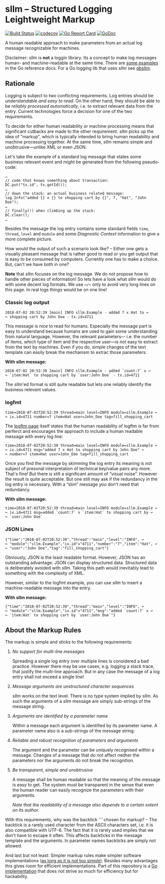 # sllm – Structured Logging Leightweight Markup
[![Build Status](https://travis-ci.org/fractalqb/sllm.svg)](https://travis-ci.org/fractalqb/sllm)
[![codecov](https://codecov.io/gh/fractalqb/sllm/branch/master/graph/badge.svg)](https://codecov.io/gh/fractalqb/sllm)
[![Go Report Card](https://goreportcard.com/badge/github.com/fractalqb/sllm)](https://goreportcard.com/report/github.com/fractalqb/sllm)
[![GoDoc](https://godoc.org/github.com/fractalqb/sllm?status.svg)](https://pkg.go.dev/git.fractalqb.de/fractalqb/sllm)

A human readable approach to make parameters from an actual log
message recognizable for machines.

Disclaimer: _sllm_ is **not** a loggin library. Its a concept to make
log messages human- and machine-readable at the same time. There are
[some
examples](https://godoc.org/github.com/fractalqb/sllm#pkg-examples) in
the Go reference docs. For a Go logging lib that uses _sllm_ see
[qbsllm](https://github.com/fractalqb/qbsllm).

## Rationale
Logging is subject to two conflicting requirements. Log entries should
be _understandable and easy to read_. On the other hand, they should
be able to be _reliably processed automatically_, i.e. to extract
relevant data from the entry. Current technologies force a decision
for one of the two requirements.

To decide for either human readability or machine processing means
that significant cutbacks are made to the other requirement. _sllm_
picks up the idea of "markup", which is typically intended to bring
human readability and machine processing together. At the same time,
_sllm_ remains simple and unobtrusive—unlike XML or even JSON.

Let's take the example of a standard log message that states some
business relevant event and might be generated from the following
pseudo-code:

```
…
// code that knows something about transaction:
DC.put("tx.id", tx.getId());
…
// down the stack: an actual business related message:
log.Info("added {} x {} to shopping cart by {}", 7, "Hat", "John Doe");
…
// finally(!) when climbing up the stack:
DC.clear();
…
```

Besides the message the log entry contains some standard fields
`time`, `thread`, `level` and `module` and some _Diagnostic Context_
information to give a more complete picture.

How would the output of such a scenario look like? – Either one gets
a visually pleasant message that is rather good to read or you get
output that is easy to be consumed by computers. Currently one has
to make a choice. But, can't we have both in one?

**Note** that _sllm_ focuses on the log message.  We do not propose how
to handle other pieces of information! So lets have a look what _sllm_
would do with some decent log formats. We use `↩/↪` only to avoid very
long lines on this page. In real logs things would be on one line!

### Classic log output

```
2018-07-02 20:52:39 [main] INFO sllm.Example - added 7 x Hat to ↩
↪ shopping cart by John Doe - tx.id=4711
```

This message is nice to read for humans. Especially the message part
is easy to understand because humans are used to gain some
understanding from natural language. However, the relevant parameters—
i.e. the number of items, which type of item and the respective
user—is not easy to extract from the text by machines. Even if you do,
simple changes of the text template can easily break the mechanism to
extrac those parameters.

**With sllm message:**
```
2018-07-02 20:52:39 [main] INFO sllm.Example - added `count:7` x ↩
↪ `item:Hat` to shopping cart by `user:John Doe` - tx.id=4711
```

The _sllm_'ed format is still quite readable but lets one reliably
identify the business relevant values.

### logfmt
```
time=2018-07-02T20:52:39 thread=main level=INFO module=sllm.Example ↩
↪ ix.id=4711 number=7 item=Hat user=John_Doe tag=fill_shopping_cart
```

The [logftm page](https://www.brandur.org/logfmt#human) itself states
that the human readability of logftm is far from perferct and encourages
the approach to include a human readable message with every log line:

```
time=2018-07-02T20:52:39 thread=main level=INFO module=sllm.Example ↩
↪ ix.id=4711 msg="added 7 x Hat to shopping cart by John Doe" ↩
↪ number=7 item=Hat user=John_Doe tag=fill_shopping_cart
```

Once you find the message by skimming the log entry its meaning is not
subject of presonal interpretation of technical key/value pairs any
more. That's fine! But there is still a significant amount of “visual
noise”. However the result is quite acceptable. But one still may ask
if the redundancy in the log entry is necessary. With a “slim” message
you don't need that redundancy.

**With sllm message:**
```
time=2018-07-02T20:52:39 thread=main level=INFO module=sllm.Example ↩
↪ ix.id=4711 msg=added `count:7` x `item:Hat` to shopping cart by ↩
↪ `user:John Doe`
```

### JSON Lines
```
{"time":"2018-07-02T20:52:39","thread":"main","level":"INFO", ↩
↪ "module":"sllm.Example","ix.id"="4711","number":"7","item":"Hat", ↩
↪ "user":"John Doe","tag":"fill_shopping_cart"}
```

Obviously, JSON is the least readable format. However, JSON has an
outstanding advantage: JSON can display structured data. Structured
data is deliberately avoided with _sllm_. Taking this path would
inevitably lead to something with the complexity of XML.

However, similar to the logfmt example, you can use _sllm_ to insert a
machine-readable message into the entry.

**With sllm message:**
```
{"time":"2018-07-02T20:52:39","thread":"main","level":"INFO", ↩
↪ "module":"sllm.Example","ix.id"="4711","msg":"added `count:7` x ↩
↪ `item:Hat` to shopping cart by `user:John Doe`"}
```

## About the Markup Rules

The markup is simple and sticks to the following requirements:

1. _No support for multi-line messages_

   Spreading a single log entry over multiple lines is considered a
   bad practice. However there may be use cases, e.g. logging a stack
   trace, that justify the multi-line approach. But in any case the
   message of a log entry shall not exceed a single line!
   
2. _Message arguments are unstructured character sequences_

   _sllm_ works on the text level. There is no type system implied by
   _sllm_. As such the arguments of a _sllm_ message are simply
   sub-strings of the message string. 
   
3. _Arguments are identified by a parameter name_

   Within a message each argument is identified by its parameter
   name. A parameter name also is a sub-strings of the message string.
   
4. _Reliable and robust recognition of parameters and arguments_

   The argument and the parameter can be uniquely recognised within a
   message. Changes of a message that do not affect neither the
   parameters nor the arguments do not break the recognition.

5. _Be transparent, simple and unobtrusive_

   A message shall be human readable so that the meaning of the
   message is easy to get. The system must be transparent in the sense
   that even the human reader can easily recognize the parameters with
   their arguments.
   
   _Note that the readability of a message also depends to a certain
   extent on its author._

With this requirements, why was the backtick '`' chosen for markup? –
The backtick is a rarely used character from the ASCII characters set,
i.e. it is also compatible with UTF-8. The fact that it is rarely used
implies that we don't have to escape it often. This affects backticks
in the message template and the arguments. In parameter names
backticks are simply not allowed.

And last but not least: Simpler markup rules make simpler software
implementations ([as long as it is not too
simple](https://en.wikiquote.org/wiki/Albert_Einstein#1930s)). Besides
many advantages this gives room for efficient implementations. Part of
this repository is a [Go
implementation](https://godoc.org/github.com/fractalqb/sllm) that does
not strive so much for efficiency but for hackability.
